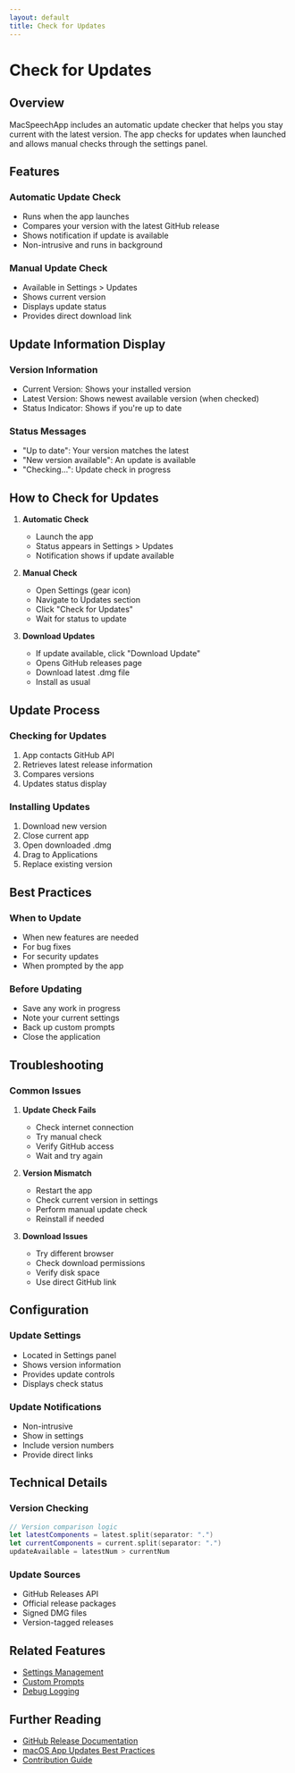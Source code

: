 ```yaml
---
layout: default
title: Check for Updates
---
```


# Check for Updates

## Overview
MacSpeechApp includes an automatic update checker that helps you stay current with the latest version. The app checks for updates when launched and allows manual checks through the settings panel.

## Features

### Automatic Update Check
- Runs when the app launches
- Compares your version with the latest GitHub release
- Shows notification if update is available
- Non-intrusive and runs in background

### Manual Update Check
- Available in Settings > Updates
- Shows current version
- Displays update status
- Provides direct download link

## Update Information Display

### Version Information
- Current Version: Shows your installed version
- Latest Version: Shows newest available version (when checked)
- Status Indicator: Shows if you're up to date

### Status Messages
- "Up to date": Your version matches the latest
- "New version available": An update is available
- "Checking...": Update check in progress

## How to Check for Updates

1. **Automatic Check**
   - Launch the app
   - Status appears in Settings > Updates
   - Notification shows if update available

2. **Manual Check**
   - Open Settings (gear icon)
   - Navigate to Updates section
   - Click "Check for Updates"
   - Wait for status to update

3. **Download Updates**
   - If update available, click "Download Update"
   - Opens GitHub releases page
   - Download latest .dmg file
   - Install as usual

## Update Process

### Checking for Updates
1. App contacts GitHub API
2. Retrieves latest release information
3. Compares versions
4. Updates status display

### Installing Updates
1. Download new version
2. Close current app
3. Open downloaded .dmg
4. Drag to Applications
5. Replace existing version

## Best Practices

### When to Update
- When new features are needed
- For bug fixes
- For security updates
- When prompted by the app

### Before Updating
- Save any work in progress
- Note your current settings
- Back up custom prompts
- Close the application

## Troubleshooting

### Common Issues

1. **Update Check Fails**
   - Check internet connection
   - Try manual check
   - Verify GitHub access
   - Wait and try again

2. **Version Mismatch**
   - Restart the app
   - Check current version in settings
   - Perform manual update check
   - Reinstall if needed

3. **Download Issues**
   - Try different browser
   - Check download permissions
   - Verify disk space
   - Use direct GitHub link

## Configuration

### Update Settings
- Located in Settings panel
- Shows version information
- Provides update controls
- Displays check status

### Update Notifications
- Non-intrusive
- Show in settings
- Include version numbers
- Provide direct links

## Technical Details

### Version Checking
```swift
// Version comparison logic
let latestComponents = latest.split(separator: ".")
let currentComponents = current.split(separator: ".")
updateAvailable = latestNum > currentNum
```

### Update Sources
- GitHub Releases API
- Official release packages
- Signed DMG files
- Version-tagged releases

## Related Features
- [Settings Management](settings.md)
- [Custom Prompts](custom-prompts.md)
- [Debug Logging](debug-logging.md)

## Further Reading
- [GitHub Release Documentation](https://docs.github.com/en/repositories/releasing-projects-on-github)
- [macOS App Updates Best Practices](https://developer.apple.com/app-store/app-updates/)
- [Contribution Guide](../contribution-guide.md) 